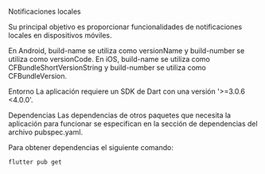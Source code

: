 Notificaciones locales

Su principal objetivo es proporcionar funcionalidades de notificaciones locales en dispositivos móviles.


En Android, build-name se utiliza como versionName y build-number se utiliza como versionCode. En iOS, build-name se utiliza como CFBundleShortVersionString y build-number se utiliza como CFBundleVersion.

Entorno
La aplicación requiere un SDK de Dart con una versión '>=3.0.6 <4.0.0'.

Dependencias
Las dependencias de otros paquetes que necesita la aplicación para funcionar se especifican en la sección de dependencias del archivo pubspec.yaml.

Para obtener dependencias el siguiente comando:

```
flutter pub get
```